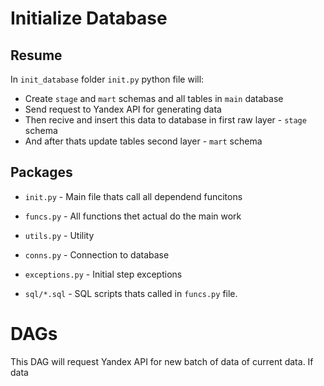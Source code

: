 # Initialize Database

## Resume

In `init_database` folder `init.py` python file will:
- Create `stage` and `mart` schemas and all tables in `main` database
- Send request to Yandex API for generating data
- Then recive and insert this data to database in first raw layer - `stage` schema
- And after thats update tables second layer - `mart` schema

## Packages

- `init.py` - Main file thats call all dependend funcitons
- `funcs.py` - All functions thet actual do the main work
- `utils.py` - Utility
- `conns.py` - Connection to database
- `exceptions.py` - Initial step exceptions 

- `sql/*.sql` - SQL scripts thats called in `funcs.py` file. 

# DAGs

This DAG will request Yandex API for new batch of data of current data. If data 

